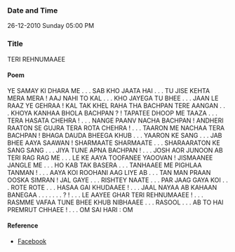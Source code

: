 ### Date and Time

26-12-2010 Sunday 05:00 PM

### Title

TERI REHNUMAAEE

#### Poem

YE SAMAY KI DHARA ME . . . SAB KHO JAATA HAI . . . TU JISE KEHTA MERA   MERA  ! AAJ NAHI TO KAL . . . KHO JAYEGA TU BHEE . . . JAAN LE RAAZ YE GEHRAA ! KAL TAK KHEL RAHA THA BACHPAN TERE AANGAN . . . KHOYA KANHAA BHOLA BACHPAN ? ! TAPATEE DHOOP ME TAAZA . . . TERA HASATA CHEHRA ! . . . NANGE PAANV NACHA BACHPAN ! ANDHERI RAATON SE GUJRA TERA ROTA CHEHRA ! . . . TAARON ME NACHAA TERA BACHPAN ! BHAGA DAUDA BHEEGA KHUB . . . YAARON KE SANG . . . JAB BHEE AAYA SAAWAN ! SHARMAATE SHARMAATE . . . SHARAARATON KE SANG SANG . . . JIYA TUNE APNA BACHPAN ! . . . JOSH AOR JUNOON AB TERI RAG RAG ME . . . LE KE AAYA TOOFANEE YAOOVAN ! JISMAANEE JANGLE ME . . . HO KAB TAK BASERA . . . TANHAAEE ME PIGHLAA TANMAN ! . . . AAYA KOI ROOHANI AAG LIYE AB . . . TAN MAN PRAAN OOSKA SIMRAN ! JAL GAYE . . . RISHTEY NAATE . . . PAR JAAG GAYA KOI . . . ROTE ROTE . . . HASAA GAI KHUDAAEE ! . . . JAAL  NAYAA  AB KAHAAN BANEGAA . . . . . . . ? ! . . . LE AAYEE GHAR TERI REHNUMAAEE ! . . . RASMME VAFAA TUNE BHEE KHUB NIBHAAEE . . . RASOOL . . . AB TO HAI PREMRUT CHHAEE ! . . . OM SAI HARI : OM

#### Reference

* [Facebook](https://www.facebook.com/share/CoN1EdbEqxH4V8Wt/)
